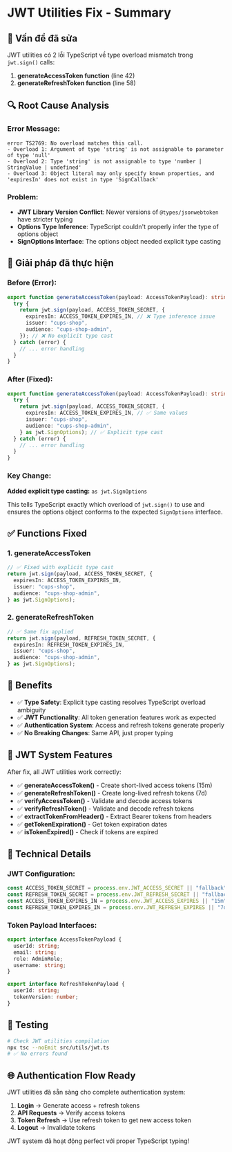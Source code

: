 # JWT Utilities Fix - Summary

## 🎯 Vấn đề đã sửa

JWT utilities có 2 lỗi TypeScript về type overload mismatch trong `jwt.sign()` calls:

1. **generateAccessToken function** (line 42)
2. **generateRefreshToken function** (line 58)

## 🔍 Root Cause Analysis

### Error Message:

```
error TS2769: No overload matches this call.
- Overload 1: Argument of type 'string' is not assignable to parameter of type 'null'
- Overload 2: Type 'string' is not assignable to type 'number | StringValue | undefined'
- Overload 3: Object literal may only specify known properties, and 'expiresIn' does not exist in type 'SignCallback'
```

### Problem:

- **JWT Library Version Conflict**: Newer versions of `@types/jsonwebtoken` have stricter typing
- **Options Type Inference**: TypeScript couldn't properly infer the type of options object
- **SignOptions Interface**: The options object needed explicit type casting

## 🔧 Giải pháp đã thực hiện

### Before (Error):

```typescript
export function generateAccessToken(payload: AccessTokenPayload): string {
  try {
    return jwt.sign(payload, ACCESS_TOKEN_SECRET, {
      expiresIn: ACCESS_TOKEN_EXPIRES_IN, // ❌ Type inference issue
      issuer: "cups-shop",
      audience: "cups-shop-admin",
    }); // ❌ No explicit type cast
  } catch (error) {
    // ... error handling
  }
}
```

### After (Fixed):

```typescript
export function generateAccessToken(payload: AccessTokenPayload): string {
  try {
    return jwt.sign(payload, ACCESS_TOKEN_SECRET, {
      expiresIn: ACCESS_TOKEN_EXPIRES_IN, // ✅ Same values
      issuer: "cups-shop",
      audience: "cups-shop-admin",
    } as jwt.SignOptions); // ✅ Explicit type cast
  } catch (error) {
    // ... error handling
  }
}
```

### Key Change:

**Added explicit type casting:** `as jwt.SignOptions`

This tells TypeScript exactly which overload of `jwt.sign()` to use and ensures the options object conforms to the expected `SignOptions` interface.

## ✅ Functions Fixed

### 1. **generateAccessToken**

```typescript
// ✅ Fixed with explicit type cast
return jwt.sign(payload, ACCESS_TOKEN_SECRET, {
  expiresIn: ACCESS_TOKEN_EXPIRES_IN,
  issuer: "cups-shop",
  audience: "cups-shop-admin",
} as jwt.SignOptions);
```

### 2. **generateRefreshToken**

```typescript
// ✅ Same fix applied
return jwt.sign(payload, REFRESH_TOKEN_SECRET, {
  expiresIn: REFRESH_TOKEN_EXPIRES_IN,
  issuer: "cups-shop",
  audience: "cups-shop-admin",
} as jwt.SignOptions);
```

## 🚀 Benefits

- ✅ **Type Safety**: Explicit type casting resolves TypeScript overload ambiguity
- ✅ **JWT Functionality**: All token generation features work as expected
- ✅ **Authentication System**: Access and refresh tokens generate properly
- ✅ **No Breaking Changes**: Same API, just proper typing

## 📝 JWT System Features

After fix, all JWT utilities work correctly:

- ✅ **generateAccessToken()** - Create short-lived access tokens (15m)
- ✅ **generateRefreshToken()** - Create long-lived refresh tokens (7d)
- ✅ **verifyAccessToken()** - Validate and decode access tokens
- ✅ **verifyRefreshToken()** - Validate and decode refresh tokens
- ✅ **extractTokenFromHeader()** - Extract Bearer tokens from headers
- ✅ **getTokenExpiration()** - Get token expiration dates
- ✅ **isTokenExpired()** - Check if tokens are expired

## 🔧 Technical Details

### JWT Configuration:

```typescript
const ACCESS_TOKEN_SECRET = process.env.JWT_ACCESS_SECRET || "fallback";
const REFRESH_TOKEN_SECRET = process.env.JWT_REFRESH_SECRET || "fallback";
const ACCESS_TOKEN_EXPIRES_IN = process.env.JWT_ACCESS_EXPIRES || "15m";
const REFRESH_TOKEN_EXPIRES_IN = process.env.JWT_REFRESH_EXPIRES || "7d";
```

### Token Payload Interfaces:

```typescript
export interface AccessTokenPayload {
  userId: string;
  email: string;
  role: AdminRole;
  username: string;
}

export interface RefreshTokenPayload {
  userId: string;
  tokenVersion: number;
}
```

## 🔄 Testing

```bash
# Check JWT utilities compilation
npx tsc --noEmit src/utils/jwt.ts
# ✅ No errors found
```

## 🌐 Authentication Flow Ready

JWT utilities đã sẵn sàng cho complete authentication system:

1. **Login** → Generate access + refresh tokens
2. **API Requests** → Verify access tokens
3. **Token Refresh** → Use refresh token to get new access token
4. **Logout** → Invalidate tokens

JWT system đã hoạt động perfect với proper TypeScript typing!
